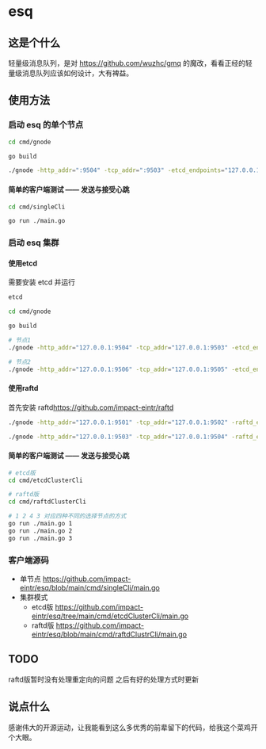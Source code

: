 # esq

## 这是个什么

轻量级消息队列，是对 <https://github.com/wuzhc/gmq> 的魔改，看看正经的轻量级消息队列应该如何设计，大有裨益。

## 使用方法

### 启动 esq 的单个节点

``` sh
cd cmd/gnode

go build

./gnode -http_addr=":9504" -tcp_addr=":9503" -etcd_endpoints="127.0.0.1:2379" -node_id=1 -node_weight=1
```

#### 简单的客户端测试 —— 发送与接受心跳

``` sh
cd cmd/singleCli

go run ./main.go
```

### 启动 esq 集群
#### 使用etcd

需要安装 etcd 并运行
``` sh
etcd
```


``` sh
cd cmd/gnode

go build

# 节点1
./gnode -http_addr="127.0.0.1:9504" -tcp_addr="127.0.0.1:9503" -etcd_endpoints="127.0.0.1:2379" -node_id=1 -node_weight=1 -data_save_path=./data1 -enable_cluster=true

# 节点2
./gnode -http_addr="127.0.0.1:9506" -tcp_addr="127.0.0.1:9505" -etcd_endpoints="127.0.0.1:2379" -node_id=2 -node_weight=2 -data_save_path=./data2 -enable_cluster=true
```

#### 使用raftd

首先安装 raftd<https://github.com/impact-eintr/raftd>

``` sh
./gnode -http_addr="127.0.0.1:9501" -tcp_addr="127.0.0.1:9502" -raftd_endpoint="127.0.0.1:8001" -node_id=1 -node_weight=1 -data_save_path=./data1 -enable_cluster=true -enable_raftd=true

./gnode -http_addr="127.0.0.1:9503" -tcp_addr="127.0.0.1:9504" -raftd_endpoint="127.0.0.1:8001" -node_id=2 -node_weight=2 -data_save_path=./data2 -enable_cluster=true -enable_raftd=true
```

#### 简单的客户端测试 —— 发送与接受心跳

``` sh
# etcd版
cd cmd/etcdClusterCli

# raftd版
cd cmd/raftdClusterCli

# 1 2 4 3 对应四种不同的选择节点的方式
go run ./main.go 1
go run ./main.go 2
go run ./main.go 3
```

### 客户端源码

- 单节点 <https://github.com/impact-eintr/esq/blob/main/cmd/singleCli/main.go>
- 集群模式 
  - etcd版 <https://github.com/impact-eintr/esq/tree/main/cmd/etcdClusterCli/main.go>
  - raftd版 <https://github.com/impact-eintr/esq/blob/main/cmd/raftdClustrCli/main.go>

## TODO
raftd版暂时没有处理重定向的问题 之后有好的处理方式时更新


## 说点什么

感谢伟大的开源运动，让我能看到这么多优秀的前辈留下的代码，给我这个菜鸡开个大眼。
